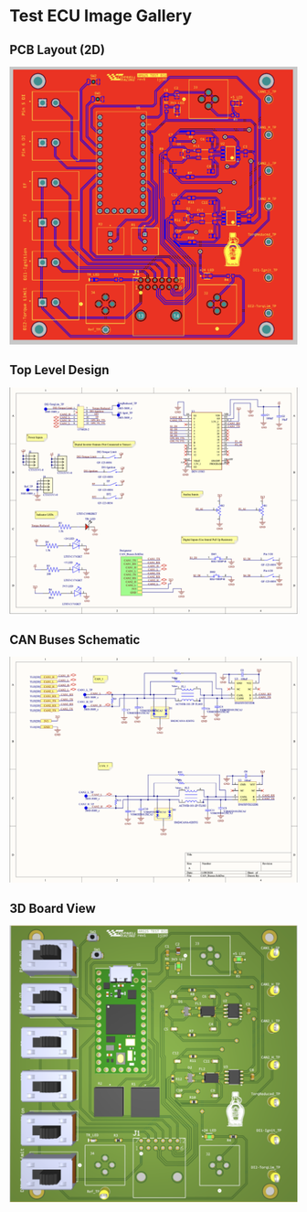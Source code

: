 # Test ECU Image Gallery


<h2>PCB Layout (2D)</h2>
<a href="Test_ECU_PCB.png">
  <img src="Test_ECU_PCB.png" width="800">
</a>

<h2>Top Level Design</h2>
<a href="Test_ECU_Top_Level_Design.png">
  <img src="Test_ECU_Top_Level_Design.png" width="800">
</a>

<h2>CAN Buses Schematic</h2>
<a href="Test_ECU_CAN_Buses.png">
  <img src="Test_ECU_CAN_Buses.png" width="800">
</a>

<h2>3D Board View</h2>
<a href="Test_ECU_3D.png">
  <img src="Test_ECU_3D.png" width="800">
</a>

